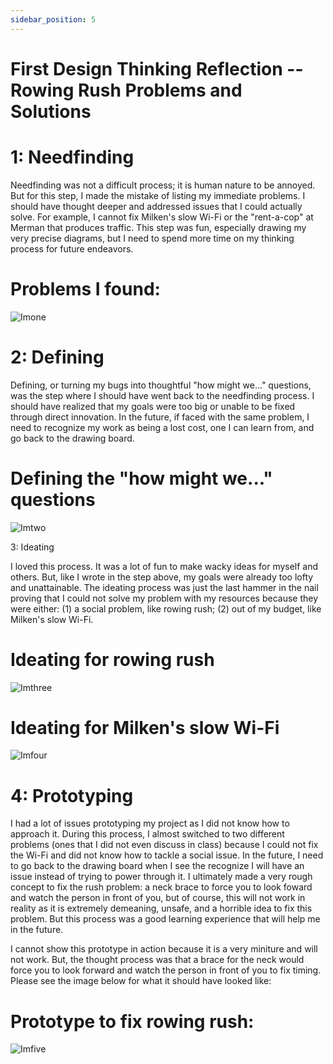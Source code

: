 ```yaml
---
sidebar_position: 5
---
```


# First Design Thinking Reflection -- Rowing Rush Problems and Solutions

# 1: Needfinding

Needfinding was not a difficult process; it is human nature to be annoyed. But for this step, I made the mistake of listing my immediate problems. I should have thought deeper and addressed issues that I could actually solve. For example, I cannot fix Milken's slow Wi-Fi or the "rent-a-cop" at Merman that produces traffic. This step was fun, especially drawing my very precise diagrams, but I need to spend more time on my thinking process for future endeavors. 

# Problems I found:

![Imone](https://cdn.discordapp.com/attachments/871870426169610332/1159983407279919134/IMG_4633.jpg?ex=653301bb&is=65208cbb&hm=fd3a4acf884170ce59f27005b161ecee7b28e8b536fa21158b17f8a398744f23&)

# 2: Defining

Defining, or turning my bugs into thoughtful "how might we..." questions, was the step where I should have went back to the needfinding process. I should have realized that my goals were too big or unable to be fixed through direct innovation. In the future, if faced with the same problem, I need to recognize my work as being a lost cost, one I can learn from, and go back to the drawing board.

# Defining the "how might we..." questions

![Imtwo](https://cdn.discordapp.com/attachments/871870426169610332/1159983193773056030/Screen_Shot_2023-10-06_at_3.38.59_PM.png?ex=65330188&is=65208c88&hm=69142cb41f28cbb2c39e87348b2edfdffe142b4359eaeed4bd56695d8e957cc9&)

3: Ideating

I loved this process. It was a lot of fun to make wacky ideas for myself and others. But, like I wrote in the step above, my goals were already too lofty and unattainable. The ideating process was just the last hammer in the nail proving that I could not solve my problem with my resources because they were either: (1) a social problem, like rowing rush; (2) out of my budget, like Milken's slow Wi-Fi.

# Ideating for rowing rush

![Imthree](https://cdn.discordapp.com/attachments/871870426169610332/1159984481072074772/IMG_4623.png?ex=653302bb&is=65208dbb&hm=f1aca672a2c39b42e5b5b3aeca411d9702730377e5385fc68d91821d498e00b5&)

# Ideating for Milken's slow Wi-Fi

![Imfour](https://cdn.discordapp.com/attachments/871870426169610332/1159984459949555712/IMG_4624.png?ex=653302b6&is=65208db6&hm=3508892222a89d5251033e821ba64e8cd60fd03299f2c3dc949dc3e45048a297&)

# 4: Prototyping

I had a lot of issues prototyping my project as I did not know how to approach it. During this process, I almost switched to two different problems (ones that I did not even discuss in class) because I could not fix the Wi-Fi and did not know how to tackle a social issue. In the future, I need to go back to the drawing board when I see the recognize I will have an issue instead of trying to power through it. I ultimately made a very rough concept to fix the rush problem: a neck brace to force you to look foward and watch the person in front of you, but of course, this will not work in reality as it is extremely demeaning, unsafe, and a horrible idea to fix this problem. But this process was a good learning experience that will help me in the future. 

I cannot show this prototype in action because it is a very miniture and will not work. But, the thought process was that a brace for the neck would force you to look forward and watch the person in front of you to fix timing. Please see the image below for what it should have looked like: 

# Prototype to fix rowing rush:

![Imfive](https://cdn.discordapp.com/attachments/871870426169610332/1159983770938646570/IMG_4634.jpg?ex=65330212&is=65208d12&hm=1e6d51a4aa99bb2278f609bde8d156b6e71aa82eabc1336b5ae3a5b0d396d85e&2)
